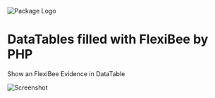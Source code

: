 ![Package Logo](https://raw.githubusercontent.com/VitexSoftware/php-flexibee-datatables/master/package-logo.png "Project Logo")


DataTables filled with FlexiBee by PHP
======================================

Show an FlexiBee Evidence in DataTable

![Screenshot](https://raw.githubusercontent.com/VitexSoftware/php-flexibee-datatables/master/screenshot.png "Screenshot of Examples")


